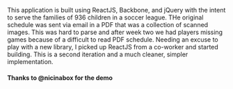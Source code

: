 This application is built using ReactJS, Backbone, and jQuery with the intent to serve the families of 936 children in a soccer league. THe original schedule was sent via email in a PDF that was a collection of scanned images. This was hard to parse and after week two we had players missing games because of a difficult to read PDF schedule. Needing an excuse to play with a new library, I picked up ReactJS from a co-worker and started building. This is a second iteration and a much cleaner, simpler implementation.

#### Thanks to @nicinabox for the demo
